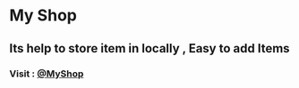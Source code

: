 # My Shop

## Its help to store item in locally , Easy to add Items 

### Visit : [@MyShop](https://mbganesh.github.io/my_shop/)

